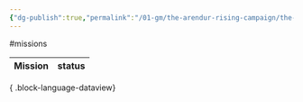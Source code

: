 ```yaml
---
{"dg-publish":true,"permalink":"/01-gm/the-arendur-rising-campaign/the-shadow-company/bible/player-vault/missions/mission-board/","title":"Mission Board"}
---
```


#missions

| Mission | status |
| ------- | ------ |

{ .block-language-dataview}
